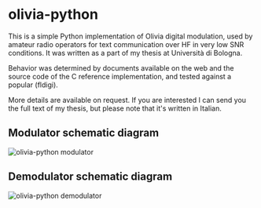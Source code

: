# olivia-python

This is a simple Python implementation of Olivia digital modulation, used by amateur radio operators for text communication over HF in very low SNR conditions. It was written as a part of my thesis at Università di Bologna.

Behavior was determined by documents available on the web and the source code of the C reference implementation, and tested against a popular (fldigi).

More details are available on request. If you are interested I can send you the full text of my thesis, but please note that it's written in Italian.

## Modulator schematic diagram
![olivia-python modulator](https://github.com/sntfrc/olivia-python/blob/main/olivia-modulator.png?raw=true)

## Demodulator schematic diagram
![olivia-python demodulator](https://github.com/sntfrc/olivia-python/blob/main/olivia-demodulator.png?raw=true)
